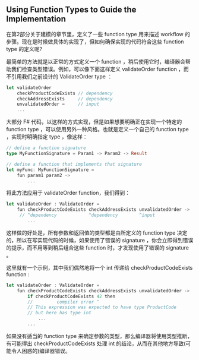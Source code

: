 ## Using Function Types to Guide the Implementation

在第2部分关于建模的章节里，定义了一些 function type 用来描述 workflow 的步骤。现在是时候做具体的实现了，但如何确保实现的代码符合这些 function type 的定义呢?

最简单的方法就是以正常的方式定义一个 function ，稍后使用它时，编译器会帮助我们检查类型错误。例如，可以像下面这样定义 validateOrder function ，而不引用我们之前设计的 ValidateOrder type ：
```rust
let validateOrder
    checkProductCodeExists // dependency
    checkAddressExists     // dependency
    unvalidatedOrder =     // input
    ...
```
大部分 F# 代码，以这样的方式实现，但是如果想要明确正在实现一个特定的 function type ，可以使用另外一种风格。也就是定义一个自己的 function type ，实现时明确指定 type ，像这样：
```rust
// define a function signature
type MyFunctionSignature = Param1 -> Param2 -> Result

// define a function that implements that signature
let myFunc: MyFunctionSignature =
    fun param1 param2 ->
        ...
```
将此方法应用于 validateOrder function，我们得到：
```rust
let validateOrder : ValidateOrder =
    fun checkProductCodeExists checkAddressExists unvalidatedOrder ->
     // ^dependency            ^dependency        ^input
        ...
```
这样做的好处是，所有参数和返回值的类型都是由所定义的 function type 决定的，所以在写实现代码的时候，如果使用了错误的 signature ，你会立即得到错误的提示，而不用等到稍后组合这些 function 时，才发现使用了错误的 signature 。

这里就有一个示例，其中我们偶然地将一个 int 传递给 checkProductCodeExists function :
```rust
let validateOrder : ValidateOrder =
    fun checkProductCodeExists checkAddressExists unvalidatedOrder ->
        if checkProductCodeExists 42 then
        //         compiler error ^
        // This expression was expected to have type ProductCode
        // but here has type int
            ...
        ...
```
如果没有适当的 function type 来确定参数的类型，那么编译器将使用类型推断，有可能得出 checkProductCodeExists 处理 int 的结论，从而在其他地方导致(可能令人困惑的)编译器错误。